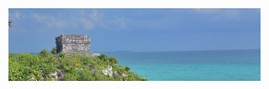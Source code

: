 <img src="assets/Main_BG.jpg" alt="Hero Background" width="100%" style="max-height: 400px; object-fit: cover;">
